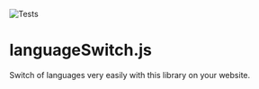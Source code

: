 ![Tests](https://github.com/MoisesOliveira/languageSwitch.js/blob/main/.github/workflows/node.js.yml)

# languageSwitch.js
Switch of languages very easily with this library on your website.
